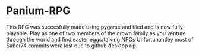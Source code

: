 # Panium-RPG
This RPG was succesfully made using pygame and tiled and is now fully playable. Play as one of two members of the crown family as you venture through the world and find easter eggs/talking NPCs
Unfortunantley most of Saber74 commits were lost due to github desktop rip.

